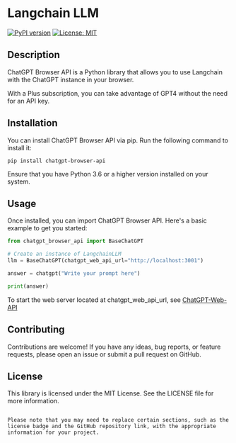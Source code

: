 # Langchain LLM

[![PyPI version](https://badge.fury.io/py/langchain-llm.svg)](https://badge.fury.io/py/langchain-llm)
[![License: MIT](https://img.shields.io/badge/License-MIT-yellow.svg)](https://opensource.org/licenses/MIT)

## Description

ChatGPT Browser API is a Python library that allows you to use Langchain with the ChatGPT instance in your browser.

With a Plus subscription, you can take advantage of GPT4 without the need for an API key.

## Installation

You can install ChatGPT Browser API via pip. Run the following command to install it:

```
pip install chatgpt-browser-api
```

Ensure that you have Python 3.6 or a higher version installed on your system.

## Usage

Once installed, you can import ChatGPT Browser API. Here's a basic example to get you started:

```python
from chatgpt_browser_api import BaseChatGPT

# Create an instance of LangchainLLM
llm = BaseChatGPT(chatgpt_web_api_url="http://localhost:3001")

answer = chatgpt("Write your prompt here")

print(answer)
```

To start the web server located at chatgpt_web_api_url, see [ChatGPT-Web-API](https://github.com/lorenzo-polaris/ChatGPT-Web-API)

## Contributing

Contributions are welcome! If you have any ideas, bug reports, or feature requests, please open an issue or submit a pull request on GitHub.

## License

This library is licensed under the MIT License. See the LICENSE file for more information.

```

Please note that you may need to replace certain sections, such as the license badge and the GitHub repository link, with the appropriate information for your project.
```
